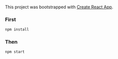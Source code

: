 This project was bootstrapped with [Create React App](https://github.com/facebookincubator/create-react-app).

### First

```bash
npm install
```

### Then

```bash
npm start
```
